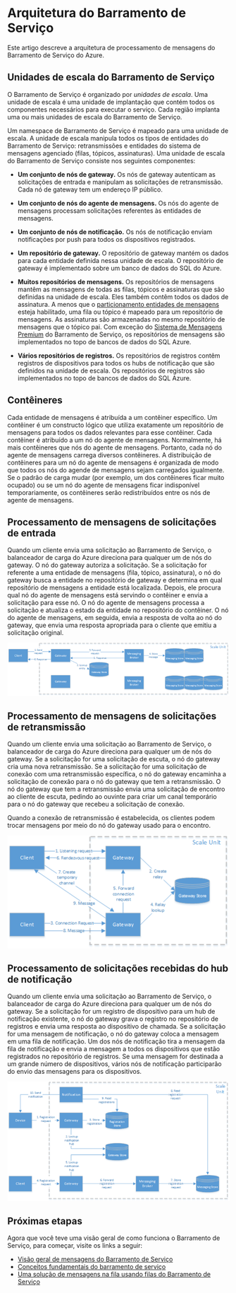 <properties 
   pageTitle="Arquitetura do Barramento de Serviço | Microsoft Azure"
   description="Descreve a arquitetura de processamento de mensagens do Barramento de Serviço do Azure."
   services="service-bus"
   documentationCenter="na"
   authors="sethmanheim"
   manager="timlt"
   editor="tysonn" />
<tags 
   ms.service="service-bus"
   ms.devlang="na"
   ms.topic="article"
   ms.tgt_pltfrm="na"
   ms.workload="na"
   ms.date="11/06/2015"
   ms.author="sethm" />

# Arquitetura do Barramento de Serviço

Este artigo descreve a arquitetura de processamento de mensagens do Barramento de Serviço do Azure.

## Unidades de escala do Barramento de Serviço

O Barramento de Serviço é organizado por *unidades de escala*. Uma unidade de escala é uma unidade de implantação que contém todos os componentes necessários para executar o serviço. Cada região implanta uma ou mais unidades de escala do Barramento de Serviço.

Um namespace de Barramento de Serviço é mapeado para uma unidade de escala. A unidade de escala manipula todos os tipos de entidades do Barramento de Serviço: retransmissões e entidades do sistema de mensagens agenciado (filas, tópicos, assinaturas). Uma unidade de escala do Barramento de Serviço consiste nos seguintes componentes:

- **Um conjunto de nós de gateway.** Os nós de gateway autenticam as solicitações de entrada e manipulam as solicitações de retransmissão. Cada nó de gateway tem um endereço IP público.

- **Um conjunto de nós do agente de mensagens.** Os nós do agente de mensagens processam solicitações referentes às entidades de mensagens.

- **Um conjunto de nós de notificação.** Os nós de notificação enviam notificações por push para todos os dispositivos registrados.

- **Um repositório de gateway.** O repositório de gateway mantém os dados para cada entidade definida nessa unidade de escala. O repositório de gateway é implementado sobre um banco de dados do SQL do Azure.

- **Muitos repositórios de mensagens.** Os repositórios de mensagens mantêm as mensagens de todas as filas, tópicos e assinaturas que são definidas na unidade de escala. Eles também contêm todos os dados de assinatura. A menos que o [particionamento entidades de mensagens](service-bus-partitioning.md) esteja habilitado, uma fila ou tópico é mapeado para um repositório de mensagens. As assinaturas são armazenadas no mesmo repositório de mensagens que o tópico pai. Com exceção do [Sistema de Mensagens Premium](service-bus-premium-messaging.md) do Barramento de Serviço, os repositórios de mensagens são implementados no topo de bancos de dados do SQL Azure.

- **Vários repositórios de registros.** Os repositórios de registros contêm registros de dispositivos para todos os hubs de notificação que são definidos na unidade de escala. Os repositórios de registros são implementados no topo de bancos de dados do SQL Azure.

## Contêineres

Cada entidade de mensagens é atribuída a um contêiner específico. Um contêiner é um constructo lógico que utiliza exatamente um repositório de mensagens para todos os dados relevantes para esse contêiner. Cada contêiner é atribuído a um nó do agente de mensagens. Normalmente, há mais contêineres que nós do agente de mensagens. Portanto, cada nó do agente de mensagens carrega diversos contêineres. A distribuição de contêineres para um nó do agente de mensagens é organizada de modo que todos os nós do agende de mensagens sejam carregados igualmente. Se o padrão de carga mudar (por exemplo, um dos contêineres ficar muito ocupado) ou se um nó do agente de mensagens ficar indisponível temporariamente, os contêineres serão redistribuídos entre os nós de agente de mensagens.

## Processamento de mensagens de solicitações de entrada

Quando um cliente envia uma solicitação ao Barramento de Serviço, o balanceador de carga do Azure direciona para qualquer um de nós do gateway. O nó do gateway autoriza a solicitação. Se a solicitação for referente a uma entidade de mensagens (fila, tópico, assinatura), o nó do gateway busca a entidade no repositório de gateway e determina em qual repositório de mensagens a entidade está localizada. Depois, ele procura qual nó do agente de mensagens está servindo o contêiner e envia a solicitação para esse nó. O nó do agente de mensagens processa a solicitação e atualiza o estado da entidade no repositório do contêiner. O nó do agente de mensagens, em seguida, envia a resposta de volta ao nó do gateway, que envia uma resposta apropriada para o cliente que emitiu a solicitação original.

![Processamento de mensagens de solicitações de entrada](./media/service-bus-architecture/IC690644.png)

## Processamento de mensagens de solicitações de retransmissão

Quando um cliente envia uma solicitação ao Barramento de Serviço, o balanceador de carga do Azure direciona para qualquer um de nós do gateway. Se a solicitação for uma solicitação de escuta, o nó do gateway cria uma nova retransmissão. Se a solicitação for uma solicitação de conexão com uma retransmissão específica, o nó do gateway encaminha a solicitação de conexão para o nó do gateway que tem a retransmissão. O nó do gateway que tem a retransmissão envia uma solicitação de encontro ao cliente de escuta, pedindo ao ouvinte para criar um canal temporário para o nó do gateway que recebeu a solicitação de conexão.

Quando a conexão de retransmissão é estabelecida, os clientes podem trocar mensagens por meio do nó do gateway usado para o encontro.

![Processamento de mensagens de solicitações de retransmissão](./media/service-bus-architecture/IC690645.png)

## Processamento de solicitações recebidas do hub de notificação

Quando um cliente envia uma solicitação ao Barramento de Serviço, o balanceador de carga do Azure direciona para qualquer um de nós do gateway. Se a solicitação for um registro de dispositivo para um hub de notificação existente, o nó do gateway grava o registro no repositório de registros e envia uma resposta ao dispositivo de chamada. Se a solicitação for uma mensagem de notificação, o nó do gateway coloca a mensagem em uma fila de notificação. Um dos nós de notificação tira a mensagem da fila de notificação e envia a mensagem a todos os dispositivos que estão registrados no repositório de registros. Se uma mensagem for destinada a um grande número de dispositivos, vários nós de notificação participarão do envio das mensagens para os dispositivos.

![Processamento de solicitações recebidas do hub de notificação](./media/service-bus-architecture/IC690646.png)

## Próximas etapas

Agora que você teve uma visão geral de como funciona o Barramento de Serviço, para começar, visite os links a seguir:

- [Visão geral de mensagens do Barramento de Serviço](service-bus-messaging-overview.md)
- [Conceitos fundamentais do barramento de serviço](service-bus-fundamentals-hybrid-solutions.md)
- [Uma solução de mensagens na fila usando filas do Barramento de Serviço](service-bus-dotnet-multi-tier-app-using-service-bus-queues.md)

<!---HONumber=Nov15_HO3-->